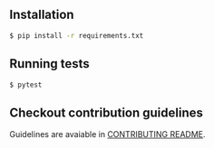 ## Installation
```bash
$ pip install -r requirements.txt
```

## Running tests
```bash
$ pytest
```

## Checkout contribution guidelines
Guidelines are avaiable in [CONTRIBUTING README](CONTIBUTING.md).
